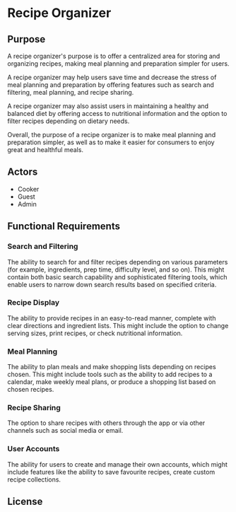 # Recipe Organizer

## Purpose

A recipe organizer's purpose is to offer a centralized area for storing and organizing recipes, making meal planning and preparation simpler for users.

A recipe organizer may help users save time and decrease the stress of meal planning and preparation by offering features such as search and filtering, meal planning, and recipe sharing.

A recipe organizer may also assist users in maintaining a healthy and balanced diet by offering access to nutritional information and the option to filter recipes depending on dietary needs.

Overall, the purpose of a recipe organizer is to make meal planning and preparation simpler, as well as to make it easier for consumers to enjoy great and healthful meals.

## Actors

- Cooker
- Guest
- Admin

## Functional Requirements

### Search and Filtering

The ability to search for and filter recipes depending on various parameters (for example, ingredients, prep time, difficulty level, and so on). This might contain both basic search capability and sophisticated filtering tools, which enable users to narrow down search results based on specified criteria.

### Recipe Display

The ability to provide recipes in an easy-to-read manner, complete with clear directions and ingredient lists. This might include the option to change serving sizes, print recipes, or check nutritional information.

### Meal Planning

The ability to plan meals and make shopping lists depending on recipes chosen. This might include tools such as the ability to add recipes to a calendar, make weekly meal plans, or produce a shopping list based on chosen recipes.

### Recipe Sharing

The option to share recipes with others through the app or via other channels such as social media or email.

### User Accounts

The ability for users to create and manage their own accounts, which might include features like the ability to save favourite recipes, create custom recipe collections.

## License
